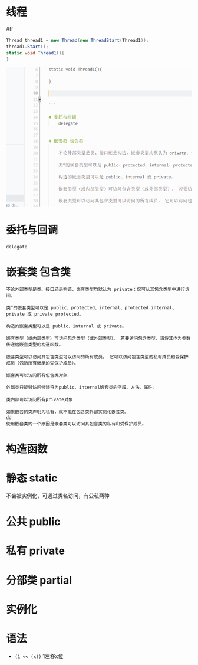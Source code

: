 # 线程
#ff

```c#
Thread thread1 = new Thread(new ThreadStart(Thread1));
thread1.Start();
static void Thread1(){
}
```

![image](https://github.com/v2vv/jupyter_hub/raw/master/images/Sat_Jul_09_2022_1657300385652.png)

# 委托与回调
    delegate


# 嵌套类 包含类 

    不论外部类型是类、接口还是构造，嵌套类型均默认为 private；仅可从其包含类型中进行访问。
    
    类”的嵌套类型可以是 public、protected、internal、protected internal、private 或 private protected。
    
    构造的嵌套类型可以是 public、internal 或 private。
    
    嵌套类型（或内部类型）可访问包含类型（或外部类型）。 若要访问包含类型，请将其作为参数传递给嵌套类型的构造函数。
    
    嵌套类型可以访问其包含类型可以访问的所有成员。 它可以访问包含类型的私有成员和受保护成员（包括所有继承的受保护成员）。

    嵌套类可以访问所有包含类对象
    
    外部类只能够访问修饰符为public、internal嵌套类的字段、方法、属性。

    类内部可以访问所有private对象
    
    如果嵌套的类声明为私有，就不能在包含类外部实例化嵌套类。
    dd
    使用嵌套类的一个原因是嵌套类可以访问其包含类的私有和受保护成员。


# 构造函数 

# 静态 static

不会被实例化，可通过类名访问，有公私两种

# 公共 public

# 私有 private

# 分部类 partial

# 实例化


# 语法

- `(1 << (x))`  1左移x位